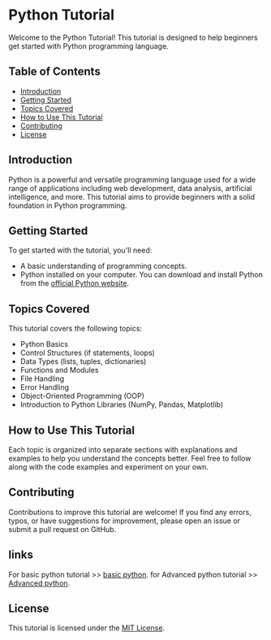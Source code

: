 # Python Tutorial

Welcome to the Python Tutorial! This tutorial is designed to help beginners get started with Python programming language.

## Table of Contents

- [Introduction](#introduction)
- [Getting Started](#getting-started)
- [Topics Covered](#topics-covered)
- [How to Use This Tutorial](#how-to-use-this-tutorial)
- [Contributing](#contributing)
- [License](#license)

## Introduction

Python is a powerful and versatile programming language used for a wide range of applications including web development, data analysis, artificial intelligence, and more. This tutorial aims to provide beginners with a solid foundation in Python programming.

## Getting Started

To get started with the tutorial, you'll need:
- A basic understanding of programming concepts.
- Python installed on your computer. You can download and install Python from the [official Python website](https://www.python.org/).

## Topics Covered

This tutorial covers the following topics:
- Python Basics
- Control Structures (if statements, loops)
- Data Types (lists, tuples, dictionaries)
- Functions and Modules
- File Handling
- Error Handling
- Object-Oriented Programming (OOP)
- Introduction to Python Libraries (NumPy, Pandas, Matplotlib)

## How to Use This Tutorial

Each topic is organized into separate sections with explanations and examples to help you understand the concepts better. Feel free to follow along with the code examples and experiment on your own.

## Contributing

Contributions to improve this tutorial are welcome! If you find any errors, typos, or have suggestions for improvement, please open an issue or submit a pull request on GitHub.

## links

For basic python tutorial >> [basic python]().
for Advanced python tutorial >> [Advanced python]().


## License

This tutorial is licensed under the [MIT License](LICENSE).
